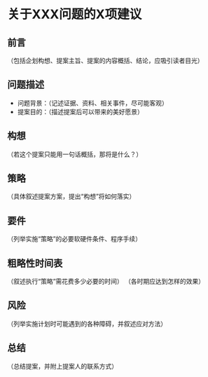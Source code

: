 关于XXX问题的X项建议
======
前言
---
（包括企划构想、提案主旨、提案的内容概括、结论，应吸引读者目光）

问题描述
---
- 问题背景：（记述证据、资料、相关事件，尽可能客观）
- 提案目的：（描述提案后可以带来的美好愿景）

构想
---
（若这个提案只能用一句话概括，那将是什么？）

策略
---
（具体叙述提案方案，提出“构想”将如何落实）

要件
---
（列举实施“策略”的必要软硬件条件、程序手续）

粗略性时间表
---
（叙述执行“策略”需花费多少必要的时间）
（各时期应达到怎样的效果）

风险
---
（列举实施计划时可能遇到的各种障碍，并叙述应对方法）

总结
---
（总结提案，并附上提案人的联系方式）
